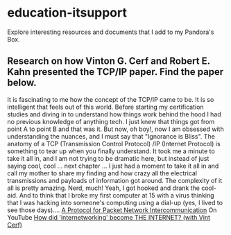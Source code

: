 # education-itsupport
Explore interesting resources and documents that I add to my Pandora's Box.

## Research on how Vinton G. Cerf and Robert E. Kahn presented the TCP/IP paper. Find the paper below.
It is fascinating to me how the concept of the TCP/IP came to be. It is so intelligent that feels out of this world. Before starting my certification studies and diving in to understand how things work behind the hood I had no previous knowledge of anything tech. I just knew that things got from point A to point B and that was it. 
But now, oh boy!, now I am obsessed with understanding the nuances, and I must say that "Ignorance is Bliss". 
The anatomy of a TCP (Transmission Control Protocol) /IP (Internet Protocol) is something to tear up when you finally understand. It took me a minute to take it all in, and I am not trying to be dramatic here, but instead of just saying cool, cool ... next chapter ... I just had a moment to take it all in and call my mother to share my finding and how crazy all the electrical transmissions and payloads of information got around. The complexity of it all is pretty amazing.
Nerd, much! Yeah, I got hooked and drank the cool-aid. And to think that I broke my first computer at 15 with a virus thinking that I was hacking into someone's computing using a dial-up (yes, I lived to see those days)....
[A Protocol for Packet Network Intercommunication](https://github.com/SabrinasWay/education-itsupport/blob/main/A-Protocol-for-Packet-Network-Intercommunication.pdf)
On YouTube [How did 'internetworking' become THE INTERNET? (with Vint Cerf)](https://www.youtube.com/watch?v=hr6VpPJywYw)
